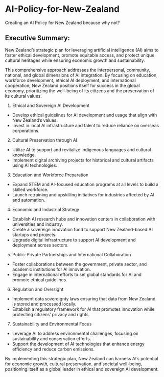 # AI-Policy-for-New-Zealand
Creating an AI Policy for New Zealand because why not?

## Executive Summary:
New Zealand’s strategic plan for leveraging artificial intelligence (AI) aims to foster ethical development, promote equitable access, and protect unique cultural heritages while ensuring economic growth and sustainability. 

This comprehensive approach addresses the interpersonal, community, national, and global dimensions of AI integration. By focusing on education, workforce development, ethical AI deployment, and international cooperation, New Zealand positions itself for success in the global economy, prioritizing the well-being of its citizens and the preservation of its cultural values.

1.	Ethical and Sovereign AI Development
- Develop ethical guidelines for AI development and usage that align with New Zealand’s values.
- Invest in local AI infrastructure and talent to reduce reliance on overseas corporations.

2.	Cultural Preservation through AI
- Utilize AI to support and revitalize indigenous languages and cultural knowledge.
- Implement digital archiving projects for historical and cultural artifacts using AI technologies.

3.	Education and Workforce Preparation
- Expand STEM and AI-focused education programs at all levels to build a skilled workforce.
- Launch retraining and upskilling initiatives for industries affected by AI and automation.

4.	Economic and Industrial Strategy
- Establish AI research hubs and innovation centers in collaboration with universities and industry.
- Create a sovereign innovation fund to support New Zealand-based AI startups and projects.
- Upgrade digital infrastructure to support AI development and deployment across sectors.

5.	Public-Private Partnerships and International Collaboration
- Foster collaborations between the government, private sector, and academic institutions for AI innovation.
- Engage in international efforts to set global standards for AI and promote ethical guidelines.

6.	Regulation and Oversight
- Implement data sovereignty laws ensuring that data from New Zealand is stored and processed locally.
- Establish a regulatory framework for AI that promotes innovation while protecting citizens’ privacy and rights.

7.	Sustainability and Environmental Focus
- Leverage AI to address environmental challenges, focusing on sustainability and conservation efforts.
- Support the development of AI technologies that enhance energy efficiency and reduce carbon emissions.

By implementing this strategic plan, New Zealand can harness AI’s potential for economic growth, cultural preservation, and societal well-being, positioning itself as a global leader in ethical and sovereign AI development.
